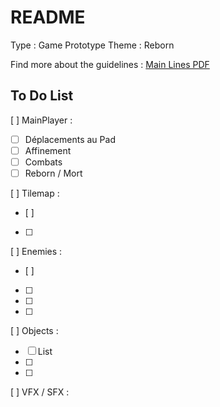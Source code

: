 README 
=======

Type : Game Prototype 
Theme : Reborn 

Find more about the guidelines : [Main Lines PDF](https://drive.google.com/file/d/16rYdDmRUg-ce2rN9vfylCHd7fRqN9CV8/view?usp=sharing)


To Do List
---------- 

[ ] MainPlayer :
- [ ] Déplacements au Pad 
- [ ] Affinement 
- [ ] Combats
- [ ] Reborn / Mort 

[ ] Tilemap :
 - [ ] 
 - [ ] 

[ ] Enemies :
 - [ ] 
 - [ ] 
 - [ ] 
 - [ ] 

[ ] Objects :
 - [ ] List  
 - [ ] 
 - [ ]

[ ] VFX / SFX :
